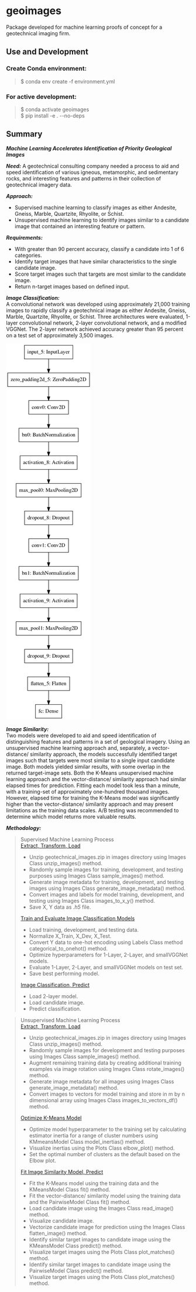 # geoimages
Package developed for machine learning proofs of concept for a geotechnical imaging firm.

## Use and Development
### Create Conda environment:
> $ conda env create -f environment.yml 

### For active development:  
> $ conda activate geoimages  
> $ pip install -e . --no-deps

## Summary  
***Machine Learning Accelerates Identification of Priority Geological Images***  
    
***Need:*** A geotechnical consulting company needed a process to aid and speed identification of various igneous, metamorphic, and sedimentary rocks, and interesting features and patterns in their collection of geotechnical imagery data.

***Approach:***  
* Supervised machine learning to classify images as either Andesite, Gneiss, Marble, Quartzite, Rhyolite, or Schist.
* Unsupervised machine learning to identify images similar to a candidate image that contained an interesting feature or pattern.

***Requirements:*** 
* With greater than 90 percent accuracy, classify a candidate into 1 of 6 categories.
* Identify target images that have similar characteristics to the single candidate image.
* Score target images such that targets are most similar to the candidate image.
* Return n-target images based on defined input.

***Image Classification:***    
A convolutional network was developed using approximately 21,000 training images to rapidly classify a geotechnical image as either Andesite, Gneiss, Marble, Quartzite, Rhyolite, or Schist.  Three architectures were evaluated, 1-layer convolutional network, 2-layer convolutional network, and a modified VGGNet.  The 2-layer network achieved accuracy greater than 95 percent on a test set of approximately 3,500 images.    

![2-LayerConvNet](notebooks/assets/Conv2L.png)

***Image Similarity:***  
Two models were developed to aid and speed identification of distinguishing features and patterns in a set of geological imagery. Using an unsupervised machine learning approach and, separately, a vector-distance/ similarity approach, the models successfully identified target images such that targets were most similar to a single input candidate image. Both models yielded similar results, with some overlap in the returned target-image sets. Both the K-Means unsupervised machine learning approach and the vector-distance/ similarity approach had similar elapsed times for prediction. Fitting each model took less than a minute, with a training-set of approximately one-hundred thousand images. However, elapsed time for training the K-Means model was significantly higher than the vector-distance/ similarity approach and may present limitations as the training data scales. A/B testing was recommended to determine which model returns more valuable results.

***Methodology:***
> Supervised Machine Learning Process     
> [Extract, Transform, Load](https://github.com/neumj/geo-images/blob/master/notebooks/etl_image_classification.ipynb)  
> * Unzip geotechnical_images.zip in images directory using Images Class unzip_images() method.
> * Randomly sample images for training, development, and testing purposes using Images Class sample_images() method.
> * Generate image metadata for training, development, and testing images using Images Class generate_image_metadata() method.
> * Convert images and labels for model training, development, and testing using Images Class images_to_x_y() method.
> * Save X, Y data as *.h5* file.
>
> [Train and Evaluate Image Classification Models](https://github.com/neumj/geo-images/blob/master/notebooks/train_image_classification.ipynb)
> * Load training, development, and testing data.
> * Normalize X_Train, X_Dev, X_Test.
> * Convert Y data to one-hot encoding using Labels Class method categorical_to_onehot() method.
> * Optimize hyperparameters for 1-Layer, 2-Layer, and smallVGGNet models.
> * Evaluate 1-Layer, 2-Layer, and smallVGGNet models on test set.
> * Save best performing model.
>
> [Image Classification, Predict](https://github.com/neumj/geo-images/blob/master/notebooks/predict_image_classification.ipynb)
> * Load 2-layer model.
> * Load candidate image.
> * Predict classification.

> Unsupervised Machine Learning Process     
> [Extract, Transform, Load](https://github.com/neumj/geo-images/blob/master/notebooks/etl_image_similarity.ipynb)  
> * Unzip geotechnical_images.zip in images directory using Images Class unzip_images() method.
> * Randomly sample images for development and testing purposes using Images Class sample_images() method.
> * Augment remaining training data by creating additional training examples via image rotation using Images Class rotate_images() method.
> * Generate image metadata for all images using Images Class generate_image_metadata() method.
> * Convert images to vectors for model training and store in m by n dimensional array using Images Class images_to_vectors_df() method.
>
> [Optimize K-Means Model](https://github.com/neumj/geo-images/blob/master/notebooks/dev_kmeans_image_similarity.ipynb)
> * Optimize model hyperparameter to the training set by calculating estimator inertia for a range of cluster numbers using KMmeansModel Class model_inertias() method.
> * Visualize inertias using the Plots Class elbow_plot() method.
> * Set the optimal number of clusters as the default based on the Elbow plot.
>
> [Fit Image Similarity Model, Predict](https://github.com/neumj/geo-images/blob/master/notebooks/train_predict_image_similarity.ipynb)
> * Fit the K-Means model using the training data and the KMeansModel Class fit() method.
> * Fit the vector-distance/ similarity model using the training data and the PairwiseModel Class fit() method.
> * Load candidate image using the Images Class read_image() method.
> * Visualize candidate image.
> * Vectorize candidate image for prediction using the Images Class flatten_image() method.
> * Identify similar target images to candidate image using the KMeansModel Class predict() method.
> * Visualize target images using the Plots Class plot_matches() method.
> * Identify similar target images to candidate image using the PairwiseModel Class predict() method.
> * Visualize target images using the Plots Class plot_matches() method.

